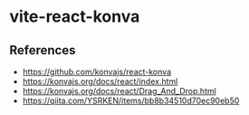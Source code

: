 # vite-react-konva

## References

- https://github.com/konvajs/react-konva
- https://konvajs.org/docs/react/index.html
- https://konvajs.org/docs/react/Drag_And_Drop.html
- https://qiita.com/YSRKEN/items/bb8b34510d70ec90eb50
